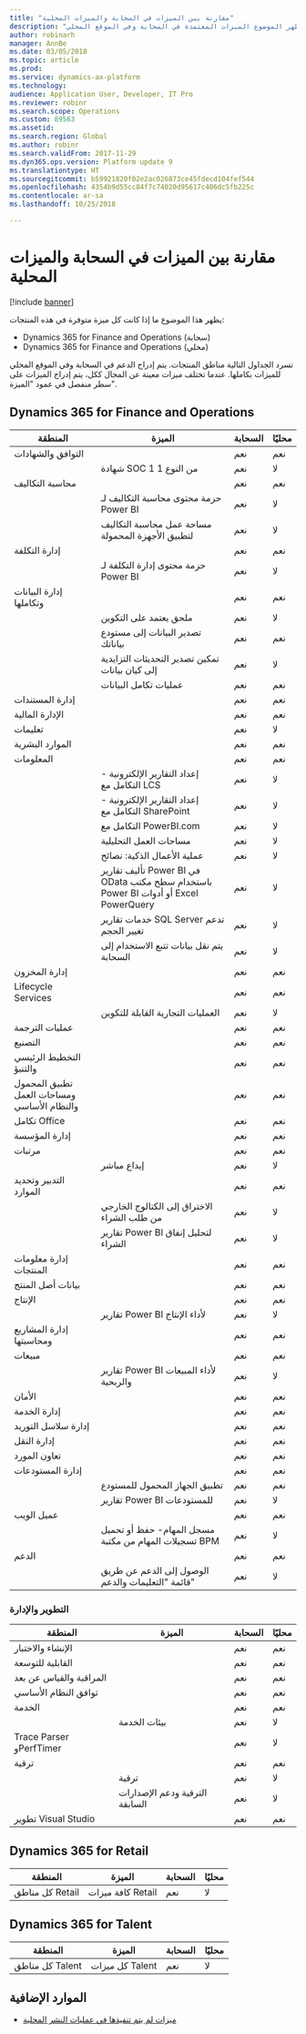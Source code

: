 ```yaml
---
title: "مقارنة بين الميزات في السحابة والميزات المحلية"
description: "يُظهر الموضوع الميزات المعتمدة في السحابة وفي الموقع المحلي."
author: robinarh
manager: AnnBe
ms.date: 03/05/2018
ms.topic: article
ms.prod: 
ms.service: dynamics-ax-platform
ms.technology: 
audience: Application User, Developer, IT Pro
ms.reviewer: robinr
ms.search.scope: Operations
ms.custom: 89563
ms.assetid: 
ms.search.region: Global
ms.author: robinr
ms.search.validFrom: 2017-11-29
ms.dyn365.ops.version: Platform update 9
ms.translationtype: HT
ms.sourcegitcommit: b59921820f02e2ac026873ce45fdecd104fef544
ms.openlocfilehash: 4354b9d55cc84f7c74020d95617c406dc5fb225c
ms.contentlocale: ar-sa
ms.lasthandoff: 10/25/2018

---
```


# <a name="comparison-of-cloud-and-on-premises-features"></a>مقارنة بين الميزات في السحابة والميزات المحلية

[!include [banner](../includes/banner.md)]

يظهر هذا الموضوع ما إذا كانت كل ميزة متوفرة في هذه المنتجات:

+ Dynamics 365 for Finance and Operations (سحابة)
+ Dynamics 365 for Finance and Operations (محلي)

تسرد الجداول التالية مناطق المنتجات. يتم إدراج الدعم في السحابة وفي الموقع المحلي للميزات بكاملها. عندما تختلف ميزات معينة عن المجال ككل، يتم إدراج الميزات على سطر منفصل في عمود "الميزة".

## <a name="dynamics-365-for-finance-and-operations"></a>Dynamics 365 for Finance and Operations

| المنطقة | الميزة | السحابة | محليًا|
|---|---|---|---|
| التوافق والشهادات | | نعم | نعم |
| | شهادة SOC 1 من النوع 1| نعم | لا |
| محاسبة التكاليف | | نعم | نعم |
| | حزمة محتوى محاسبة التكاليف لـ Power BI| نعم | لا |
| | مساحة عمل محاسبة التكاليف لتطبيق الأجهزة المحمولة| نعم | لا |
| إدارة التكلفة| | نعم | نعم |
| | حزمة محتوى إدارة التكلفة‬‏‫ لـ Power BI | نعم | لا |
| إدارة البيانات وتكاملها| | نعم | نعم |
| | ملحق يعتمد على التكوين| نعم | لا |
| | تصدير البيانات إلى مستودع بياناتك| نعم | نعم |
| | تمكين تصدير التحديثات التزايدية إلى كيان بيانات | ‏‏نعم | لا |
| | عمليات تكامل البيانات                 |‏‏نعم | ‏‏نعم|
| إدارة المستندات| | ‏‏نعم| ‏‏نعم |
| الإدارة المالية|  | ‏‏نعم | ‏‏نعم |
| تعليمات| | نعم | لا |
| الموارد البشرية | | نعم | نعم |
| المعلومات| | نعم | نعم |
| | إعداد التقارير الإلكترونية - التكامل مع LCS | نعم | لا|
| | إعداد التقارير الإلكترونية - التكامل مع SharePoint | نعم | لا|
| | التكامل مع PowerBI.com| نعم | لا |
| | مساحات العمل التحليلية | نعم | لا |
| | عملية الأعمال الذكية: نصائح| نعم | لا |
| | تأليف تقارير Power BI في OData باستخدام سطح مكتب Power BI أو أدوات Excel PowerQuery | نعم | لا |
| | خدمات تقارير SQL Server‬ تدعم تغيير الحجم  | نعم | لا |
| | يتم نقل بيانات تتبع الاستخدام إلى السحابة | نعم | لا |
| إدارة المخزون| | نعم | نعم |
| Lifecycle Services| | نعم | نعم |
| | العمليات التجارية القابلة للتكوين | نعم | لا |
| عمليات الترجمة| | نعم | نعم |
| التصنيع| | نعم | نعم |
| التخطيط الرئيسي والتنبؤ| | نعم | نعم |
| تطبيق المحمول ومساحات العمل والنظام الأساسي  | | نعم | نعم |
| تكامل Office| | نعم | نعم |
| إدارة المؤسسة | | نعم | نعم |
| مرتبات|  | نعم | نعم |
| | إيداع مباشر| نعم | لا |
| التدبير وتحديد الموارد| | نعم | نعم |
| | الاختراق إلى الكتالوج الخارجي من طلب الشراء| نعم | لا |
| | تقارير Power BI لتحليل إنفاق الشراء| نعم | لا |
| إدارة معلومات المنتجات | | نعم | نعم |
| بيانات أصل المنتج| | نعم | نعم|
| الإنتاج | | نعم | نعم |
| | تقارير Power BI لأداء الإنتاج| نعم | لا |
| إدارة المشاريع ومحاسبتها|  | نعم | نعم |
| مبيعات| | نعم | نعم |
| | تقارير Power BI لأداء المبيعات والربحية| نعم | لا |
| الأمان | | نعم | نعم |
| إدارة الخدمة| | نعم | نعم |
| إدارة سلاسل التوريد| | نعم | نعم |
| إدارة النقل| | نعم | نعم |
| تعاون المورد| | نعم | نعم|
| إدارة المستودعات| | نعم | نعم |
| | تطبيق الجهاز المحمول للمستودع| نعم | نعم |
| | تقارير Power BI للمستودعات| نعم | لا |
| عميل الويب | | نعم | نعم |
| | مسجل المهام- حفظ أو تحميل تسجيلات المهام من مكتبة BPM| نعم | لا |
| الدعم | | نعم | نعم |
| | الوصول إلى الدعم عن طريق قائمة "التعليمات والدعم"| نعم | لا |

### <a name="development-and-administration"></a>التطوير والإدارة

| المنطقة | الميزة | السحابة | محليًا|
|---|---|---|---|
| الإنشاء والاختبار | | نعم | نعم |
| القابلية للتوسعة|  | نعم | نعم |
| المراقبة والقياس عن بعد  || نعم | نعم |
| توافق النظام الأساسي  || نعم | نعم |
| الخدمة | | نعم | نعم |
| | بيئات الخدمة | نعم | لا |
| Trace Parser وPerfTimer | | نعم | لا |
| ترقية | | نعم | نعم |
| | ترقية | نعم | لا |
| | الترقية ودعم الإصدارات السابقة | نعم | لا |
| تطوير Visual Studio |  | نعم | نعم |


## <a name="dynamics-365-for-retail"></a>Dynamics 365 for Retail 

| المنطقة | الميزة | السحابة | محليًا|
|---|---|---|---|
| كل مناطق Retail | كافة ميزات Retail | نعم | لا |

## <a name="dynamics-365-for-talent"></a>Dynamics 365 for Talent

| المنطقة | الميزة | السحابة | محليًا|
|---|---|---|---|
| كل مناطق Talent | كل ميزات Talent | ‏‏نعم | لا |

## <a name="additional-resources"></a>الموارد الإضافية

- [ميزات لم يتم تنفيذها في عمليات النشر المحلية](features-not-implemented-on-prem.md)


